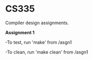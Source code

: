# CS335

Compiler design assignments.

**Assignment 1**

-To test, run 'make' from /asgn1

-To clean, run 'make clean' from /asgn1